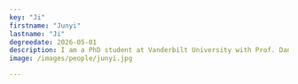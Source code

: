 ```yaml
---
key: "Ji"
firstname: "Junyi"
lastname: "Ji"
degreedate: 2026-05-01
description: I am a PhD student at Vanderbilt University with Prof. Dan Work and a member of the I-24 MOTION testbed team. I-24 MOTION is an instrument designed to fully and simultaneously capture the movement of particles and waves, providing unique insights into dynamic systems. I am always fascinated by large-scale systems and empirical data. I work closely with Dr. Piccoli on stop-and-go traffic waves, drawing inspiration from his expertise, wisdom and unique perspective to develop innovative computational methods.
image: /images/people/junyi.jpg

---
```

